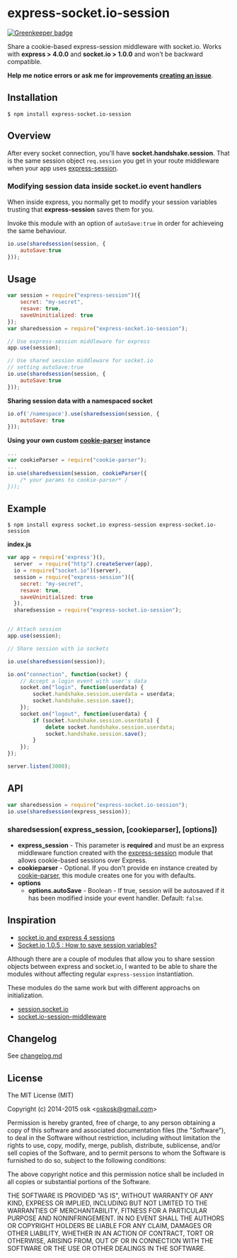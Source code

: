express-socket.io-session
=========================

[![Greenkeeper badge](https://badges.greenkeeper.io/oskosk/express-socket.io-session.svg)](https://greenkeeper.io/)

Share a cookie-based express-session middleware with socket.io. Works with **express > 4.0.0** and **socket.io > 1.0.0** and won't be backward compatible.

**Help me notice errors or ask me for improvements [creating an issue](https://github.com/oskosk/express-socket.io-session/issues/new)**.


## Installation

```
$ npm install express-socket.io-session
```

## Overview

After every socket connection, you'll have **socket.handshake.session**.
That is the same session object `req.session` you get in your route middleware when your app
uses [express-session](https://www.npmjs.com/package/express-session).


### Modifying session data inside socket.io event handlers

When inside express, you normally get to modify your session variables trusting
that **express-session** saves them for you.

Invoke this module with an option of `autoSave:true` in order for achieveing the
same behaviour.

```js
io.use(sharedsession(session, {
    autoSave:true
}));
```

## Usage

```js
var session = require("express-session")({
    secret: "my-secret",
    resave: true,
    saveUninitialized: true
});
var sharedsession = require("express-socket.io-session");

// Use express-session middleware for express
app.use(session);

// Use shared session middleware for socket.io
// setting autoSave:true
io.use(sharedsession(session, {
    autoSave:true
})); 
```

**Sharing session data with a namespaced socket**

```js
io.of('/namespace').use(sharedsession(session, {
    autoSave: true
}));
```

**Using your own custom [cookie-parser](https://www.npmjs.com/package/cookie-parser) instance**

```js
...
var cookieParser = require("cookie-parser");
...
io.use(sharedsession(session, cookieParser({
    /* your params to cookie-parser* /
}));
```

## Example

```
$ npm install express socket.io express-session express-socket.io-session
```

**index.js**

```js
var app = require('express')(),
  server  = require("http").createServer(app),
  io = require("socket.io")(server),
  session = require("express-session")({
    secret: "my-secret",
    resave: true,
    saveUninitialized: true
  }),
  sharedsession = require("express-socket.io-session");


// Attach session
app.use(session);

// Share session with io sockets

io.use(sharedsession(session));

io.on("connection", function(socket) {
    // Accept a login event with user's data
    socket.on("login", function(userdata) {
        socket.handshake.session.userdata = userdata;
        socket.handshake.session.save();
    });
    socket.on("logout", function(userdata) {
        if (socket.handshake.session.userdata) {
            delete socket.handshake.session.userdata;
            socket.handshake.session.save();
        }
    });        
});

server.listen(3000);
```

## API

```js
var sharedsession = require("express-socket.io-session");
io.use(sharedsession(express_session));
```

### sharedsession( express_session, [cookieparser], [options])

* **express_session** - This parameter is **required** and must be an express middleware function created with the  [express-session](https://www.npmjs.org/package/express-session) module that allows cookie-based sessions over Express.
* **cookieparser** - Optional. If you don't provide en instance created by [cookie-parser](https://www.npmjs.org/package/cookie-parser), this module creates one for you with defaults.
* **options** 
  * **options.autoSave** - Boolean - If true, session will be autosaved if it has been modified
  inside your event handler. Default: `false`.

## Inspiration

* [socket.io and express 4 sessions](http://stackoverflow.com/questions/23494016/socket-io-and-express-4-sessions)
* [Socket.io 1.0.5 : How to save session variables?](http://stackoverflow.com/questions/24290699/socket-io-1-0-5-how-to-save-session-variables/24380110#24380110)

Although there are a couple of modules that allow you to share session objects between express and socket.io,
I wanted to be able to share the modules without affecting regular `express-session` instantiation.

These modules do the same work but with different approachs on initialization.

* [session.socket.io](https://www.npmjs.org/package/session.socket.io) 
* [socket.io-session-middleware](https://github.com/peerigon/socket.io-session-middleware) 

## Changelog

See [changelog.md](changelog.md)


## License 

The MIT License (MIT)

Copyright (c) 2014-2015 osk &lt;oskosk@gmail.com&gt;

Permission is hereby granted, free of charge, to any person obtaining a copy
of this software and associated documentation files (the "Software"), to deal
in the Software without restriction, including without limitation the rights
to use, copy, modify, merge, publish, distribute, sublicense, and/or sell
copies of the Software, and to permit persons to whom the Software is
furnished to do so, subject to the following conditions:

The above copyright notice and this permission notice shall be included in all
copies or substantial portions of the Software.

THE SOFTWARE IS PROVIDED "AS IS", WITHOUT WARRANTY OF ANY KIND, EXPRESS OR
IMPLIED, INCLUDING BUT NOT LIMITED TO THE WARRANTIES OF MERCHANTABILITY,
FITNESS FOR A PARTICULAR PURPOSE AND NONINFRINGEMENT. IN NO EVENT SHALL THE
AUTHORS OR COPYRIGHT HOLDERS BE LIABLE FOR ANY CLAIM, DAMAGES OR OTHER
LIABILITY, WHETHER IN AN ACTION OF CONTRACT, TORT OR OTHERWISE, ARISING FROM,
OUT OF OR IN CONNECTION WITH THE SOFTWARE OR THE USE OR OTHER DEALINGS IN THE
SOFTWARE.

